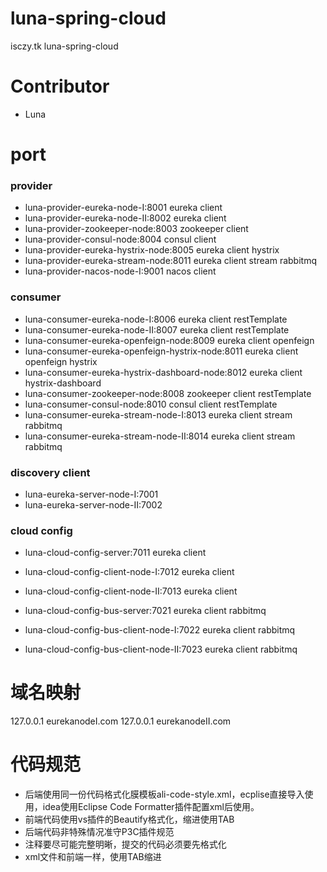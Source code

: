 # luna-spring-cloud
isczy.tk luna-spring-cloud


# Contributor
- Luna 

# port

### provider
- luna-provider-eureka-node-I:8001 eureka client 
- luna-provider-eureka-node-II:8002 eureka client 
- luna-provider-zookeeper-node:8003 zookeeper client
- luna-provider-consul-node:8004 consul client 
- luna-provider-eureka-hystrix-node:8005 eureka client hystrix
- luna-provider-eureka-stream-node:8011 eureka client stream rabbitmq
- luna-provider-nacos-node-I:9001 nacos client 
### consumer
- luna-consumer-eureka-node-I:8006 eureka client restTemplate
- luna-consumer-eureka-node-II:8007 eureka client restTemplate
- luna-consumer-eureka-openfeign-node:8009 eureka client openfeign
- luna-consumer-eureka-openfeign-hystrix-node:8011 eureka client openfeign hystrix
- luna-consumer-eureka-hystrix-dashboard-node:8012 eureka client hystrix-dashboard
- luna-consumer-zookeeper-node:8008 zookeeper client restTemplate
- luna-consumer-consul-node:8010 consul client restTemplate
- luna-consumer-eureka-stream-node-I:8013 eureka client stream rabbitmq
- luna-consumer-eureka-stream-node-II:8014 eureka client stream rabbitmq

### discovery client
- luna-eureka-server-node-I:7001 
- luna-eureka-server-node-II:7002

### cloud config
- luna-cloud-config-server:7011 eureka client 
- luna-cloud-config-client-node-I:7012 eureka client 
- luna-cloud-config-client-node-II:7013 eureka client 

- luna-cloud-config-bus-server:7021  eureka client rabbitmq
- luna-cloud-config-bus-client-node-I:7022 eureka client rabbitmq
- luna-cloud-config-bus-client-node-II:7023 eureka client rabbitmq

# 域名映射
127.0.0.1 eurekanodeI.com
127.0.0.1 eurekanodeII.com

# 代码规范
- 后端使用同一份代码格式化膜模板ali-code-style.xml，ecplise直接导入使用，idea使用Eclipse Code Formatter插件配置xml后使用。
- 前端代码使用vs插件的Beautify格式化，缩进使用TAB
- 后端代码非特殊情况准守P3C插件规范
- 注释要尽可能完整明晰，提交的代码必须要先格式化
- xml文件和前端一样，使用TAB缩进
